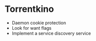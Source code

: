 Torrentkino
===========

* Daemon cookie protection
* Look for want flags
* Implement a service discovery service

